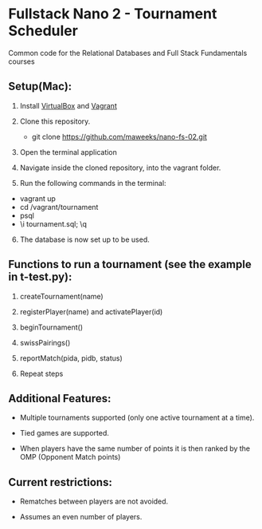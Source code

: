 Fullstack Nano 2 - Tournament Scheduler
=======================================

Common code for the Relational Databases and Full Stack Fundamentals courses

Setup(Mac):
-----------

1. Install [VirtualBox](https://www.virtualbox.org) and [Vagrant](http://vagrantup.com/)

2. Clone this repository.
	* git clone https://github.com/maweeks/nano-fs-02.git

3. Open the terminal application

4. Navigate inside the cloned repository, into the vagrant folder.

5. Run the following commands in the terminal:
  * vagrant up
  * cd /vagrant/tournament
  * psql
  * \i tournament.sql; \q

6. The database is now set up to be used.


Functions to run a tournament (see the example in t-test.py):
-------------------------------------------------------------

1. createTournament(name)

2. registerPlayer(name) and activatePlayer(id)

3. beginTournament()

4. swissPairings()

5. reportMatch(pida, pidb, status)

6. Repeat steps

Additional Features:
--------------------

* Multiple tournaments supported (only one active tournament at a time).

* Tied games are supported.

* When players have the same number of points it is then ranked by the OMP (Opponent Match points)


Current restrictions:
---------------------

* Rematches between players are not avoided.

* Assumes an even number of players.